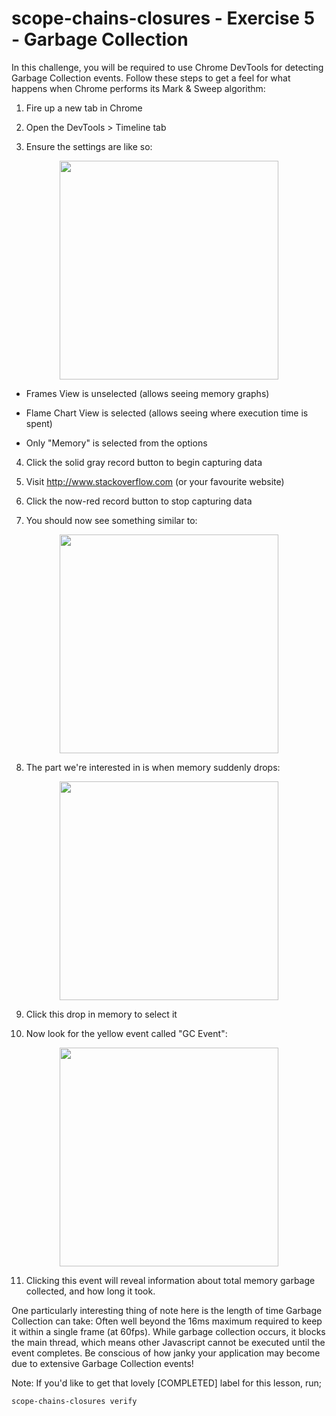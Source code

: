 # scope-chains-closures - Exercise 5 - Garbage Collection


In this challenge, you will be required to use Chrome DevTools for detecting
Garbage Collection events. Follow these steps to get a feel for what happens
when Chrome performs its Mark & Sweep algorithm:

1)  Fire up a new tab in Chrome

2)  Open the DevTools > Timeline tab

3)  Ensure the settings are like so: 
<p align="center">
  <img src="http://i.imgur.com/RMovIw4.png" width="350"/>
</p>

* Frames View is unselected (allows seeing memory graphs)
  
* Flame Chart View is selected (allows seeing where execution time is spent)
  
* Only "Memory" is selected from the options
  
4)  Click the solid gray record button to begin capturing data

5)  Visit http://www.stackoverflow.com (or your favourite website)

6)  Click the now-red record button to stop capturing data

7)  You should now see something similar to:
<p align="center">
  <img src="http://i.imgur.com/ZCNMrI1.png" width="350"/>
</p>  

8)  The part we're interested in is when memory suddenly drops:
<p align="center">
  <img src="http://i.imgur.com/FyMyRVI.png" width="350"/>
</p>    

9)  Click this drop in memory to select it

10) Now look for the yellow event called "GC Event":
<p align="center">
  <img src="http://i.imgur.com/3ieSxIZ.png" width="350"/>
</p>    

11) Clicking this event will reveal information about total memory garbage collected, and how long it took.


One particularly interesting thing of note here is the length of time Garbage Collection can take: Often well beyond the 16ms maximum required to keep it within a single frame (at 60fps). While garbage collection occurs, it blocks the main thread, which means other Javascript cannot be executed until the event completes. Be conscious of how janky your application may become due to extensive Garbage Collection events!

Note: If you'd like to get that lovely [COMPLETED] label for this lesson, run;

`scope-chains-closures verify`
